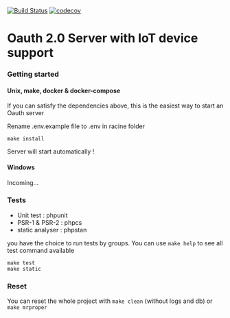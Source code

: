 [![Build Status](https://travis-ci.org/tigerwill90/Oauth-IoT.svg?branch=0.x)](https://travis-ci.org/tigerwill90/Oauth-IoT)
[![codecov](https://codecov.io/gh/tigerwill90/Oauth-IoT/branch/0.x/graph/badge.svg)](https://codecov.io/gh/tigerwill90/Oauth-IoT)
# Oauth 2.0 Server with IoT device support

### Getting started
#### Unix, make, docker & docker-compose

If you can satisfy the dependencies above, this is the easiest way to start an Oauth server

Rename .env.example file to .env in racine folder

````
make install
````
Server will start automatically !

#### Windows
Incoming...

### Tests

* Unit test : phpunit
* PSR-1 & PSR-2 : phpcs
* static analyser : phpstan

you have the choice to run tests by groups. 
You can use `make help` to see all test command available

````
make test
make static
````

### Reset
You can reset the whole project with `make clean` (without logs and db) or `make mrproper`
